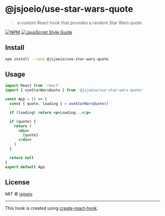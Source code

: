 # @jsjoeio/use-star-wars-quote

> a custom React hook that provides a random Star Wars quote

[![NPM](https://img.shields.io/npm/v/@jsjoeio/use-star-wars-quote.svg)](https://www.npmjs.com/package/@jsjoeio/use-star-wars-quote) [![JavaScript Style Guide](https://img.shields.io/badge/code_style-standard-brightgreen.svg)](https://standardjs.com)

## Install

```bash
npm install --save @jsjoeio/use-star-wars-quote
```

## Usage

```jsx
import React from 'react'
import { useStarWarsQuote } from '@jsjoeio/use-star-wars-quote'

const App = () => {
  const { quote, loading } = useStarWarsQuote()

  if (loading) return <p>Loading...</p>

  if (quote) {
    return (
      <div>
        {quote}
      </div>
    )
  }

  return null
}
export default App
```

## License

MIT © [jsjoeio](https://github.com/jsjoeio)

---

This hook is created using [create-react-hook](https://github.com/hermanya/create-react-hook).
